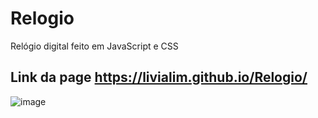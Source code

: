 # Relogio
Relógio digital feito em JavaScript e CSS

## Link da page https://livialim.github.io/Relogio/

![image](https://user-images.githubusercontent.com/86426223/144519847-74f23e86-e4fc-4c2a-933a-2f147a6dd141.png)
